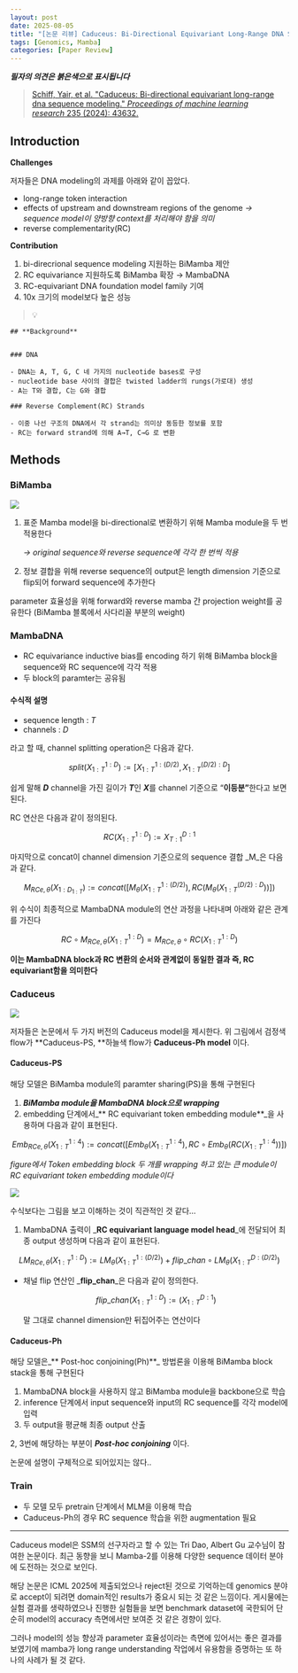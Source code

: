 ```yaml
---
layout: post
date: 2025-08-05
title: "[논문 리뷰] Caduceus: Bi-Directional Equivariant Long-Range DNA Sequence Modeling"
tags: [Genomics, Mamba]
categories: [Paper Review]
---
```


<span class="notion-red">_**필자의 의견은 붉은색으로 표시됩니다**_</span>


> [Schiff, Yair, et al. "Caduceus: Bi-directional equivariant long-range dna sequence modeling." ](https://pmc.ncbi.nlm.nih.gov/articles/PMC12189541/)[_Proceedings of machine learning research_](https://pmc.ncbi.nlm.nih.gov/articles/PMC12189541/)[ 235 (2024): 43632.](https://pmc.ncbi.nlm.nih.gov/articles/PMC12189541/)



## Introduction


**Challenges**


저자들은 DNA modeling의 과제를 아래와 같이 꼽았다.

- long-range token interaction
- effects of upstream and downstream regions of the genome 
_→ sequence model이 양방향 context를 처리해야 함을 의미_
- reverse complementarity(RC)

**Contribution**

1. bi-direcrional sequence modeling 지원하는 BiMamba 제안
1. RC equivariance 지원하도록 BiMamba 확장 → MambaDNA
1. RC-equivariant DNA foundation model family 기여
1. 10x 크기의 model보다 높은 성능

> 💡 


	## **Background**


	### DNA

	- DNA는 A, T, G, C 네 가지의 nucleotide bases로 구성
	- nucleotide base 사이의 결합은 twisted ladder의 rungs(가로대) 생성
	- A는 T와 결합, C는 G와 결합

	### Reverse Complement(RC) Strands

	- 이중 나선 구조의 DNA에서 각 strand는 의미상 동등한 정보를 포함
	- RC는 forward strand에 의해 A→T, C→G 로 변환


## Methods



### BiMamba


![](https://prod-files-secure.s3.us-west-2.amazonaws.com/542b861c-36a8-4051-84e5-8804b6728dba/2c247d59-7815-4980-99f0-8f0d21f445a7/image.png?X-Amz-Algorithm=AWS4-HMAC-SHA256&X-Amz-Content-Sha256=UNSIGNED-PAYLOAD&X-Amz-Credential=ASIAZI2LB466W6AR6OBX%2F20250828%2Fus-west-2%2Fs3%2Faws4_request&X-Amz-Date=20250828T230112Z&X-Amz-Expires=3600&X-Amz-Security-Token=IQoJb3JpZ2luX2VjEFYaCXVzLXdlc3QtMiJHMEUCID2y5Wamj4mCI08oCYXtcHpAxSL4DA6kh4HpuyEzwzpwAiEAimWr3FmFVfZLyeMqlNGnGJfFyN7ZMvNs1QXzUOQ%2FIpwqiAQIr%2F%2F%2F%2F%2F%2F%2F%2F%2F%2F%2FARAAGgw2Mzc0MjMxODM4MDUiDL%2FW5K7KM%2BwwCFU9bCrcA7Nfc8xxFdK5CKk94d6T8RPVRbS8ylfUTZMJl6pV56TluxQdzi4mn526rtLU7%2FEEJhZBgi6QY%2BNCIdXM4eJAOWFAbwElPJQdAN1eLj2rmBMWS8ZdYHiXSuBu67n6JRHqj0FU4ebc1jIwpEIhpSuLTg%2Bepus8m8I9tmv3GUzFUCXyZd8QlXdIUMURMTQ%2BQ0hIF2r2CzNQ7lYt0w%2BfoYQVEHXBnXDDA1Ldx2ur0ueyKebpHCus%2BXWihyg6z%2B5OFxcozb4mtn63i3d4l31UBSTY2TmDd3f%2FEfWL%2FaRY3wB7PAZ9Sr%2BRlMaLWyrIMd65dSqJ2Zea39FH13Ctv3VR6jUloTN%2BtY22kaESrlxebd5lOZUBAjLZVtCwI1nwd5pWFBwT8xg8ubx7Q3pkKV5kylJ%2FHnCWBHmhCRwZiYEfHEqWkXPulvMJ5fg3alj8VVB74wrQvV1huDV4yLiw%2BFsi7w%2FnUZmCMostBV%2B6N0cQYnntD5tH3%2B%2BvoN9NoKrWEie4Pa1c56ItoR76nOaiVV3PnmclDfVjq51j0k5blHXF8ShS%2B%2FsjKDQ7ZITxoc07SP9nYYmUj041j%2FE9gXQFNU8d6S6AhJ6HvwoLjDU7KIAfxJQJAg9jn83LpRJuTQgYHA%2BvMPGjw8UGOqUBGGq7vryWrrpfYzHDzGpawB7lDeUrNDCE9eGX5buypF9XvKuO5XdPoAOArsc2uXbMEiBwFe01Zom0nokhdpIo8BfIXpQyyYEtSMGRoV2fyimV568c40eC0Ov6ygb63Ab96ojpjuAApIf8pNz1I21z00pueLj6KrI8XbKilsG6MvpvALgHzZrylExWfS4uO7r87BgY%2BFsXPYi%2B7IanbSZFu8gSxXK6&X-Amz-Signature=5a88686622786a92202f109831b01f5ffae8f4f0f180c3d1de53cee07b935dbb&X-Amz-SignedHeaders=host&x-amz-checksum-mode=ENABLED&x-id=GetObject)

1. 표준 Mamba model을 bi-directional로 변환하기 위해 Mamba module을 두 번 적용한다

	_→ original sequence와 reverse sequence에 각각 한 번씩 적용_

1. 정보 결합을 위해 reverse sequence의 output은 length dimension 기준으로 flip되어 forward sequence에 추가한다

parameter 효율성을 위해 forward와 reverse mamba 간 projection weight를 공유한다 (BiMamba 블록에서 사다리꼴 부분의 weight)



### MambaDNA

- RC equivariance inductive bias를 encoding 하기 위해 BiMamba block을 sequence와 RC sequence에 각각 적용
- 두 block의 paramter는 공유됨


#### 수식적 설명

- sequence length : _T_
- channels : _D_

라고 할 때,  channel splitting operation은 다음과 같다.


$$
split(X^{1:D}_{1:T}):=[X^{1:(D/2)}_{1:T},X^{(D/2):D}_{1:T}]
$$


<span class="notion-red">쉽게 말해 </span><span class="notion-red">_**D**_</span><span class="notion-red"> channel을 가진 길이가 </span><span class="notion-red">_**T**_</span><span class="notion-red">인 </span><span class="notion-red">_**X**_</span><span class="notion-red">를 channel 기준으로 “</span><span class="notion-red">**이등분”**</span><span class="notion-red">한다고 보면 된다.</span>


RC 연산은 다음과 같이 정의된다.


$$
RC(X^{1:D}_{1:T}):=X^{D:1}_{T:1}
$$


마지막으로 concat이 channel dimension 기준으로의 sequence 결합 _M_은 다음과 같다.


$$
M_{RCe,\theta}(X_{1:D_{1:T}}):=concat([M_{\theta}(X^{1:(D/2)}_{1:T}),RC(M_{\theta}(X^{(D/2):D}_{1:T}))])
$$


위 수식이 최종적으로 MambaDNA module의 연산 과정을 나타내며 아래와 같은 관계를 가진다


$$
RC\circ M_{RCe,\theta}(X^{1:D}_{1:T}) = M_{RCe,\theta} \circ RC(X^{1:D}_{1:T})
$$


**이는 MambaDNA block과 RC 변환의 순서와 관계없이 동일한 결과 즉, RC equivariant함을 의미한다**



### Caduceus


![](https://prod-files-secure.s3.us-west-2.amazonaws.com/542b861c-36a8-4051-84e5-8804b6728dba/f94a60d7-8145-473b-aef9-7c68d3ec604a/image.png?X-Amz-Algorithm=AWS4-HMAC-SHA256&X-Amz-Content-Sha256=UNSIGNED-PAYLOAD&X-Amz-Credential=ASIAZI2LB466W6AR6OBX%2F20250828%2Fus-west-2%2Fs3%2Faws4_request&X-Amz-Date=20250828T230112Z&X-Amz-Expires=3600&X-Amz-Security-Token=IQoJb3JpZ2luX2VjEFYaCXVzLXdlc3QtMiJHMEUCID2y5Wamj4mCI08oCYXtcHpAxSL4DA6kh4HpuyEzwzpwAiEAimWr3FmFVfZLyeMqlNGnGJfFyN7ZMvNs1QXzUOQ%2FIpwqiAQIr%2F%2F%2F%2F%2F%2F%2F%2F%2F%2F%2FARAAGgw2Mzc0MjMxODM4MDUiDL%2FW5K7KM%2BwwCFU9bCrcA7Nfc8xxFdK5CKk94d6T8RPVRbS8ylfUTZMJl6pV56TluxQdzi4mn526rtLU7%2FEEJhZBgi6QY%2BNCIdXM4eJAOWFAbwElPJQdAN1eLj2rmBMWS8ZdYHiXSuBu67n6JRHqj0FU4ebc1jIwpEIhpSuLTg%2Bepus8m8I9tmv3GUzFUCXyZd8QlXdIUMURMTQ%2BQ0hIF2r2CzNQ7lYt0w%2BfoYQVEHXBnXDDA1Ldx2ur0ueyKebpHCus%2BXWihyg6z%2B5OFxcozb4mtn63i3d4l31UBSTY2TmDd3f%2FEfWL%2FaRY3wB7PAZ9Sr%2BRlMaLWyrIMd65dSqJ2Zea39FH13Ctv3VR6jUloTN%2BtY22kaESrlxebd5lOZUBAjLZVtCwI1nwd5pWFBwT8xg8ubx7Q3pkKV5kylJ%2FHnCWBHmhCRwZiYEfHEqWkXPulvMJ5fg3alj8VVB74wrQvV1huDV4yLiw%2BFsi7w%2FnUZmCMostBV%2B6N0cQYnntD5tH3%2B%2BvoN9NoKrWEie4Pa1c56ItoR76nOaiVV3PnmclDfVjq51j0k5blHXF8ShS%2B%2FsjKDQ7ZITxoc07SP9nYYmUj041j%2FE9gXQFNU8d6S6AhJ6HvwoLjDU7KIAfxJQJAg9jn83LpRJuTQgYHA%2BvMPGjw8UGOqUBGGq7vryWrrpfYzHDzGpawB7lDeUrNDCE9eGX5buypF9XvKuO5XdPoAOArsc2uXbMEiBwFe01Zom0nokhdpIo8BfIXpQyyYEtSMGRoV2fyimV568c40eC0Ov6ygb63Ab96ojpjuAApIf8pNz1I21z00pueLj6KrI8XbKilsG6MvpvALgHzZrylExWfS4uO7r87BgY%2BFsXPYi%2B7IanbSZFu8gSxXK6&X-Amz-Signature=dbfa5f9d42e534ca7d299c2b8c86e1933f03ab788d1c64817b06d6e3d33c39e7&X-Amz-SignedHeaders=host&x-amz-checksum-mode=ENABLED&x-id=GetObject)


저자들은 논문에서 두 가지 버전의 Caduceus model을 제시한다. 위 그림에서 검정색 flow가 **Caduceus-PS, **하늘색 flow가 **Caduceus-Ph model** 이다.



#### Caduceus-PS


해당 모델은 BiMamba module의 paramter sharing(PS)을 통해 구현된다

1. _**BiMamba module을 MambaDNA block으로 wrapping**_
1. embedding 단계에서_** RC equivariant token embedding module**_을 사용하며 다음과 같이 표현된다.

$$
Emb_{RCe,\theta}(X^{1:4}_{1:T}):=concat([Emb_{\theta}(X^{1:4}_{1:T}),RC \circ Emb_{\theta}(RC(X^{1:4}_{1:T}))])
$$


_figure에서 Token embedding block 두 개를 wrapping 하고 있는 큰 module이 RC equivariant token embedding module이다_


![](https://prod-files-secure.s3.us-west-2.amazonaws.com/542b861c-36a8-4051-84e5-8804b6728dba/b175e4da-71eb-4e91-8c23-a06dabe673c9/image.png?X-Amz-Algorithm=AWS4-HMAC-SHA256&X-Amz-Content-Sha256=UNSIGNED-PAYLOAD&X-Amz-Credential=ASIAZI2LB466W6AR6OBX%2F20250828%2Fus-west-2%2Fs3%2Faws4_request&X-Amz-Date=20250828T230112Z&X-Amz-Expires=3600&X-Amz-Security-Token=IQoJb3JpZ2luX2VjEFYaCXVzLXdlc3QtMiJHMEUCID2y5Wamj4mCI08oCYXtcHpAxSL4DA6kh4HpuyEzwzpwAiEAimWr3FmFVfZLyeMqlNGnGJfFyN7ZMvNs1QXzUOQ%2FIpwqiAQIr%2F%2F%2F%2F%2F%2F%2F%2F%2F%2F%2FARAAGgw2Mzc0MjMxODM4MDUiDL%2FW5K7KM%2BwwCFU9bCrcA7Nfc8xxFdK5CKk94d6T8RPVRbS8ylfUTZMJl6pV56TluxQdzi4mn526rtLU7%2FEEJhZBgi6QY%2BNCIdXM4eJAOWFAbwElPJQdAN1eLj2rmBMWS8ZdYHiXSuBu67n6JRHqj0FU4ebc1jIwpEIhpSuLTg%2Bepus8m8I9tmv3GUzFUCXyZd8QlXdIUMURMTQ%2BQ0hIF2r2CzNQ7lYt0w%2BfoYQVEHXBnXDDA1Ldx2ur0ueyKebpHCus%2BXWihyg6z%2B5OFxcozb4mtn63i3d4l31UBSTY2TmDd3f%2FEfWL%2FaRY3wB7PAZ9Sr%2BRlMaLWyrIMd65dSqJ2Zea39FH13Ctv3VR6jUloTN%2BtY22kaESrlxebd5lOZUBAjLZVtCwI1nwd5pWFBwT8xg8ubx7Q3pkKV5kylJ%2FHnCWBHmhCRwZiYEfHEqWkXPulvMJ5fg3alj8VVB74wrQvV1huDV4yLiw%2BFsi7w%2FnUZmCMostBV%2B6N0cQYnntD5tH3%2B%2BvoN9NoKrWEie4Pa1c56ItoR76nOaiVV3PnmclDfVjq51j0k5blHXF8ShS%2B%2FsjKDQ7ZITxoc07SP9nYYmUj041j%2FE9gXQFNU8d6S6AhJ6HvwoLjDU7KIAfxJQJAg9jn83LpRJuTQgYHA%2BvMPGjw8UGOqUBGGq7vryWrrpfYzHDzGpawB7lDeUrNDCE9eGX5buypF9XvKuO5XdPoAOArsc2uXbMEiBwFe01Zom0nokhdpIo8BfIXpQyyYEtSMGRoV2fyimV568c40eC0Ov6ygb63Ab96ojpjuAApIf8pNz1I21z00pueLj6KrI8XbKilsG6MvpvALgHzZrylExWfS4uO7r87BgY%2BFsXPYi%2B7IanbSZFu8gSxXK6&X-Amz-Signature=0fef3671e96763198defc97b13c5b78f5913ad7813b3747370ff1f98cfea79e7&X-Amz-SignedHeaders=host&x-amz-checksum-mode=ENABLED&x-id=GetObject)


<span class="notion-red">수식보다는 그림을 보고 이해하는 것이 직관적인 것 같다…</span>

1. MambaDNA 출력이 _**RC equivariant language model head**_에 전달되어 최종 output 생성하며 다음과 같이 표현된다.

$$
LM_{RCe,\theta}(X^{1:D}_{1:T}):= LM_{\theta}(X^{1:(D/2)}_{1:T})+flip\_chan\circ LM_{\theta}(X^{D:(D/2)}_{1:T})
$$

- 채널 flip 연산인 _**flip\_chan**_은 다음과 같이 정의한다.

	$$
	flip\_chan(X^{1:D}_{1:T}):=(X^{D:1}_{1:T})
	$$


	말 그대로 channel dimension만 뒤집어주는 연산이다



#### Caduceus-Ph


해당 모델은_** Post-hoc conjoining(Ph)**_ 방법론을 이용해 BiMamba block stack을 통해 구현된다

1. MambaDNA block을 사용하지 않고 BiMamba module을 backbone으로 학습
1. inference 단계에서 input sequence와 input의 RC sequence를 각각 model에 입력
1. 두 output을 평균해 최종 output 산출

2, 3번에 해당하는 부분이 _**Post-hoc conjoining**_ 이다.


<span class="notion-red">논문에 설명이 구체적으로 되어있지는 않다..</span>



### Train

- 두 모델 모두 pretrain 단계에서 MLM을 이용해 학습
- Caduceus-Ph의 경우 RC sequence 학습을 위한 augmentation 필요

---


<span class="notion-red">Caduceus model은 SSM의 선구자라고 할 수 있는 Tri Dao, Albert Gu 교수님이 참여한 논문이다. 최근 동향을 보니 Mamba-2를 이용해 다양한 sequence 데이터 분야에 도전하는 것으로 보인다.</span>


<span class="notion-red">해당 논문은 ICML 2025에 제출되었으나 reject된 것으로 기억하는데 genomics 분야로 accept이 되려면 domain적인 results가 중요시 되는 것 같은 느낌이다. 게시물에는 실험 결과를 생략하였으나 진행한 실험들을 보면 benchmark dataset에 국한되어 단순히 model의 accuracy 측면에서만 보여준 것 같은 경향이 있다.</span>


<span class="notion-red">그러나 model의 성능 향상과 parameter 효율성이라는 측면에 있어서는 좋은 결과를 보였기에 mamba가 long range understanding 작업에서 유용함을 증명하는 또 하나의 사례가 될 것 같다.</span>

